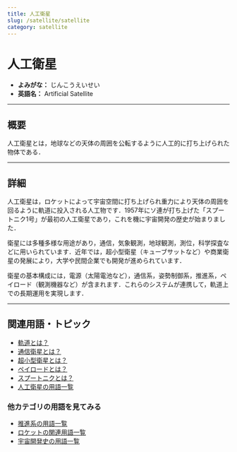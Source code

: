 ```yaml
---
title: 人工衛星
slug: /satellite/satellite
category: satellite
---
```


# 人工衛星

- **よみがな：** じんこうえいせい  
- **英語名：** Artificial Satellite  

---

## 概要

人工衛星とは，地球などの天体の周囲を公転するように人工的に打ち上げられた物体である．

---

## 詳細

人工衛星は，ロケットによって宇宙空間に打ち上げられ重力により天体の周囲を回るように軌道に投入される人工物です．1957年にソ連が打ち上げた「スプートニク1号」が最初の人工衛星であり，これを機に宇宙開発の歴史が始まりました．

衛星には多種多様な用途があり，通信，気象観測，地球観測，測位，科学探査などに用いられています．近年では，超小型衛星（キューブサットなど）や商業衛星の発展により，大学や民間企業でも開発が進められています．

衛星の基本構成には，電源（太陽電池など），通信系，姿勢制御系，推進系，ペイロード（観測機器など）が含まれます．これらのシステムが連携して，軌道上での長期運用を実現します．

---

## 関連用語・トピック

- [軌道とは？](/docs/orbit/orbit)
- [通信衛星とは？](/docs/satellite/type/communication-satellite)
- [超小型衛星とは？](/docs/satellite/type/cubesat)
- [ペイロードとは？](/docs/rocket/system/payload)
- [スプートニクとは？](/docs/glossary/history/sputnik)
- [人工衛星の用語一覧](/docs/category/satellite)

### 他カテゴリの用語を見てみる
- [推進系の用語一覧](/docs/category/propulsion)
- [ロケットの関連用語一覧](/docs/category/rocket)
- [宇宙開発史の用語一覧](/docs/category/history)
